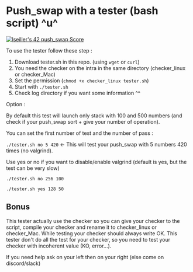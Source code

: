 # Push_swap with a tester (bash script) ^u^

[![lseiller's 42 push_swap Score](https://badge42.vercel.app/api/v2/cl17xe9q2001109mmi4yrqa58/project/2476263)](https://github.com/JaeSeoKim/badge42)

To use the tester follow these step :
1. Download tester.sh in this repo. (using `wget` or `curl`)
2. You need the checker on the intra in the same directory (checker_linux or checker_Mac)
3. Set the permission (`chmod +x checker_linux tester.sh`)
4. Start with `./tester.sh`
5. Check log directory if you want some information ^^

Option :

By default this test will launch only stack with 100 and 500 numbers (and check if your push_swap sort + give your number of operation).

You can set the first number of test and the number of pass :

`./tester.sh no 5 420` <- This will test your push_swap with 5 numbers	 420 times (no valgrind).

Use yes or no if you want to disable/enable valgrind (default is yes, but the test can be very slow)

`./tester.sh no 256 100`

`./tester.sh yes 128 50`

## Bonus
This tester actually use the checker so you can give your checker to the script, compile your checker and rename it to checker_linux or checker_Mac.
While testing your checker should always write OK.
This tester don't do all the test for your checker, so you need to test your checker with incoherent value (KO, error...).


If you need help ask on your left then on your right (else come on discord/slack)
